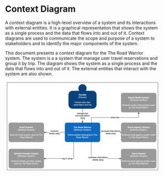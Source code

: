 # Context Diagram

A context diagram is a high-level overview of a system and its interactions with external entities. It is a graphical representation that shows the system as a single process and the data that flows into and out of it. Context diagrams are used to communicate the scope and purpose of a system to stakeholders and to identify the major components of the system.

This document presents a context diagram for the The Road Warrior system. The system is a a system that manage user travel reservations and group it by trip. The diagram shows the system as a single process and the data that flows into and out of it. The external entities that interact with the system are also shown.

![Context Diagram](../images/context-diagram.png)
